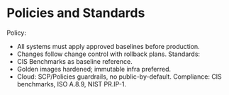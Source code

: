 # Policies and Standards
Policy:
- All systems must apply approved baselines before production.
- Changes follow change control with rollback plans.
Standards:
- CIS Benchmarks as baseline reference.
- Golden images hardened; immutable infra preferred.
- Cloud: SCP/Policies guardrails, no public-by-default.
Compliance: CIS benchmarks, ISO A.8.9, NIST PR.IP-1.
